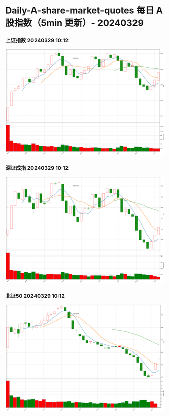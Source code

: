 
# Daily-A-share-market-quotes 每日 A 股指数（5min 更新）- 20240329

### 上证指数 20240329 10:12
![](./fig/2024/3/20240329-sh000001.png)

### 深证成指 20240329 10:12
![](./fig/2024/3/20240329-sz399001.png)

### 北证50 20240329 10:12
![](./fig/2024/3/20240329-bj899050.png)
